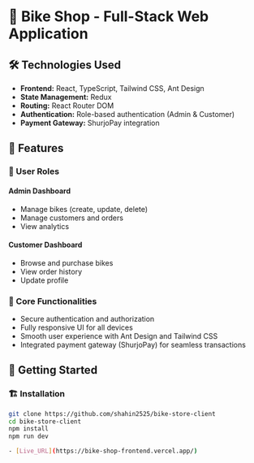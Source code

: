 # 🚴 Bike Shop - Full-Stack Web Application

## 🛠 Technologies Used

- **Frontend:** React, TypeScript, Tailwind CSS, Ant Design
- **State Management:** Redux
- **Routing:** React Router DOM
- **Authentication:** Role-based authentication (Admin & Customer)
- **Payment Gateway:** ShurjoPay integration

## 📌 Features

### 🔹 User Roles

#### Admin Dashboard

- Manage bikes (create, update, delete)
- Manage customers and orders
- View analytics

#### Customer Dashboard

- Browse and purchase bikes
- View order history
- Update profile

### 🔹 Core Functionalities

- Secure authentication and authorization
- Fully responsive UI for all devices
- Smooth user experience with Ant Design and Tailwind CSS
- Integrated payment gateway (ShurjoPay) for seamless transactions

## 🚀 Getting Started

### 🏗 Installation

```bash
git clone https://github.com/shahin2525/bike-store-client
cd bike-store-client
npm install
npm run dev

- [Live_URL](https://bike-shop-frontend.vercel.app/)

```
